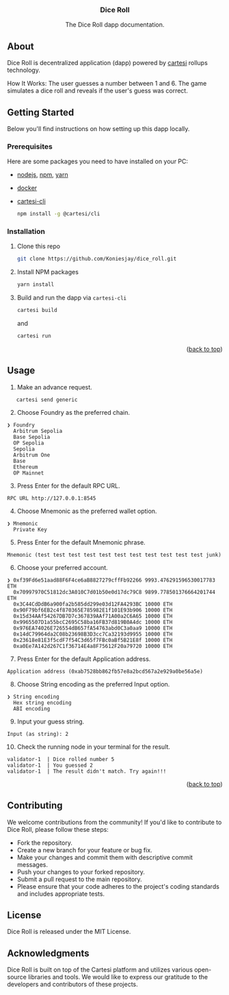 <a id="readme-top"></a>

<!-- PROJECT LOGO -->
<br />
<div align="center">

  <h3 align="center">Dice Roll</h3>

  <p align="center">
    The Dice Roll dapp documentation.
  </p>
</div>

## About

<p>
    Dice Roll is decentralized application (dapp) powered by <a href="https://docs.cartesi.io/cartesi-rollups/1.3/">cartesi</a> rollups technology.
</p>
<p> 
    How It Works: The user guesses a number between 1 and 6. The game simulates a dice roll and reveals if the user's guess was correct.
</p>

## Getting Started

Below you'll find instructions on how setting up this dapp locally.

### Prerequisites

Here are some packages you need to have installed on your PC:

- [nodejs](https://nodejs.org/en), [npm](https://docs.npmjs.com/cli/v10/configuring-npm/install), [yarn](https://classic.yarnpkg.com/lang/en/docs/install/#debian-stable)

- [docker](https://docs.docker.com/get-docker/)

- [cartesi-cli](https://docs.cartesi.io/cartesi-rollups/1.3/development/migration/#install-cartesi-cli)
  ```sh
  npm install -g @cartesi/cli
  ```

### Installation

1. Clone this repo
   ```sh
   git clone https://github.com/Koniesjay/dice_roll.git
   ```
2. Install NPM packages
   ```sh
   yarn install
   ```
3. Build and run the dapp via `cartesi-cli`
   ```sh
   cartesi build
   ```
   and
   ```sh
   cartesi run
   ```

<p align="right">(<a href="#readme-top">back to top</a>)</p>

## Usage

1. Make an advance request.

```
   cartesi send generic
```

2. Choose Foundry as the preferred chain.

```
❯ Foundry
  Arbitrum Sepolia
  Base Sepolia
  OP Sepolia
  Sepolia
  Arbitrum One
  Base
  Ethereum
  OP Mainnet
```

3. Press Enter for the default RPC URL.

```
RPC URL http://127.0.0.1:8545
```

4. Choose Mnemonic as the preferred wallet option.

```
❯ Mnemonic
  Private Key
```

5. Press Enter for the default Mnemonic phrase.

```
Mnemonic (test test test test test test test test test test test junk)
```

6. Choose your preferred account.

```
❯ 0xf39Fd6e51aad88F6F4ce6aB8827279cffFb92266 9993.476291596530017783 ETH
  0x70997970C51812dc3A010C7d01b50e0d17dc79C8 9899.778501376664201744 ETH
  0x3C44CdDdB6a900fa2b585dd299e03d12FA4293BC 10000 ETH
  0x90F79bf6EB2c4f870365E785982E1f101E93b906 10000 ETH
  0x15d34AAf54267DB7D7c367839AAf71A00a2C6A65 10000 ETH
  0x9965507D1a55bcC2695C58ba16FB37d819B0A4dc 10000 ETH
  0x976EA74026E726554dB657fA54763abd0C3a0aa9 10000 ETH
  0x14dC79964da2C08b23698B3D3cc7Ca32193d9955 10000 ETH
  0x23618e81E3f5cdF7f54C3d65f7FBc0aBf5B21E8f 10000 ETH
  0xa0Ee7A142d267C1f36714E4a8F75612F20a79720 10000 ETH
```

7. Press Enter for the default Application address.

```
Application address (0xab7528bb862fb57e8a2bcd567a2e929a0be56a5e)
```

8. Choose String encoding as the preferred Input option.

```
❯ String encoding
  Hex string encoding
  ABI encoding
```

9. Input your guess string.

```
Input (as string): 2
```

10. Check the running node in your terminal for the result.

```
validator-1  | Dice rolled number 5
validator-1  | You guessed 2
validator-1  | The result didn't match. Try again!!!
```

<p align="right">(<a href="#readme-top">back to top</a>)</p>

## Contributing

We welcome contributions from the community! If you'd like to contribute to Dice Roll, please follow these steps:

- Fork the repository.
- Create a new branch for your feature or bug fix.
- Make your changes and commit them with descriptive commit messages.
- Push your changes to your forked repository.
- Submit a pull request to the main repository.
- Please ensure that your code adheres to the project's coding standards and includes appropriate tests.

## License

Dice Roll is released under the MIT License.

## Acknowledgments

Dice Roll is built on top of the Cartesi platform and utilizes various open-source libraries and tools. We would like to express our gratitude to the developers and contributors of these projects.
